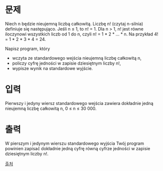 # 문제

Niech n będzie nieujemną liczbą całkowitą. Liczbę n! (czytaj n-silnia) definiuje się następująco. Jeśli n ≤ 1, to n! = 1. Dla n > 1, n! jest równe iloczynowi wszystkich liczb od 1 do n, czyli n! = 1 * 2 * ... * n. Na przykład 4! = 1 * 2 * 3 * 4 = 24.

Napisz program, który

- wczyta ze standardowego wejścia nieujemną liczbę całkowitą n,
- policzy cyfrę jedności w zapisie dziesiętnym liczby n!,
- wypisze wynik na standardowe wyjście.

# 입력

Pierwszy i jedyny wiersz standardowego wejścia zawiera dokładnie jedną nieujemną liczbę całkowitą n, 0 ≤ n ≤ 30 000.

# 출력

W pierszym i jedynym wierszu standardowego wyjścia Twój program powinien zapisać dokładnie jedną cyfrę równą cyfrze jedności w zapisie dziesiętnym liczby n!.

[출처](https://www.acmicpc.net/problem/8558)
